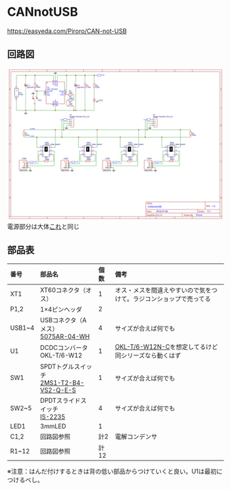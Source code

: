 # CANnotUSB
https://easyeda.com/Piroro/CAN-not-USB

## 回路図
![](./schematic.svg)
電源部分は大体[これ](https://github.com/KeioRoboticsAssociation/Power_Supply)と同じ


## 部品表
|番号|部品名|個数|備考|
|:-|:-|:-|:-|
|XT1|XT60コネクタ（オス）|1|オス・メスを間違えやすいので気をつけて。ラジコンショップで売ってる|
|P1,2|1×4ピンヘッダ|2||
|USB1~4|USBコネクタ（Aメス）<br>[5075AR-04-WH](http://akizukidenshi.com/catalog/g/gC-00160/)|4|サイズが合えば何でも|
|U1|DCDCコンバータ<br>OKL-T/6-W12|1|[OKL-T/6-W12N-C](http://akizukidenshi.com/catalog/g/gM-06187/)を想定してるけど同シリーズなら動くはず|
|SW1|SPDTトグルスイッチ<br>[2MS1-T2-B4-VS2-Q-E-S](http://akizukidenshi.com/catalog/g/gP-12407/)|1|サイズが合えば何でも|
|SW2~5|DPDTスライドスイッチ<br>[IS-2235](http://akizukidenshi.com/catalog/g/gP-02627/)|4|サイズが合えば何でも|
|LED1|3mmLED|1||
|C1,2|回路図参照|計2|電解コンデンサ|
|R1~12|回路図参照|計12||

※注意：はんだ付けするときは背の低い部品からつけていくと良い。U1は最初につけるべし。
